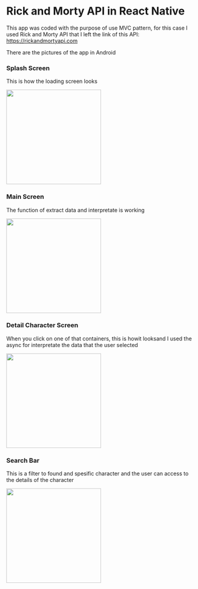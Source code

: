 # Rick and Morty API in React Native
This app was coded with the purpose of use MVC pattern, for this case I used Rick and Morty API that I left the link of this API: https://rickandmortyapi.com

There are the pictures of the app in Android
### Splash Screen

This is how the loading screen looks
<div>
  <img src="https://user-images.githubusercontent.com/50721208/159110712-565b92f2-a5d8-4298-baa9-c42ffd2b6808.jpeg" width="250">
</div>

### Main Screen

The function of extract data and interpretate is working
<div>
<img src="https://user-images.githubusercontent.com/50721208/159110713-98ec30e6-2591-43cf-9ba7-b43fc8a0d75f.jpeg" width="250">
</div>

### Detail Character Screen

When you click on one of that containers, this is howit looksand  I used the async for interpretate the data that the user selected
<div>
<img src="https://user-images.githubusercontent.com/50721208/159110714-8d229322-9b63-4986-97b8-98a48fa97201.jpeg" width="250">
</div>

### Search Bar

This is a filter to found and spesific character and the user can access to the details of the character
<div>
<img src="https://user-images.githubusercontent.com/50721208/159110715-df2de5f0-1215-49f9-b904-8ec75fe6b408.jpeg" width="250">
</div>





